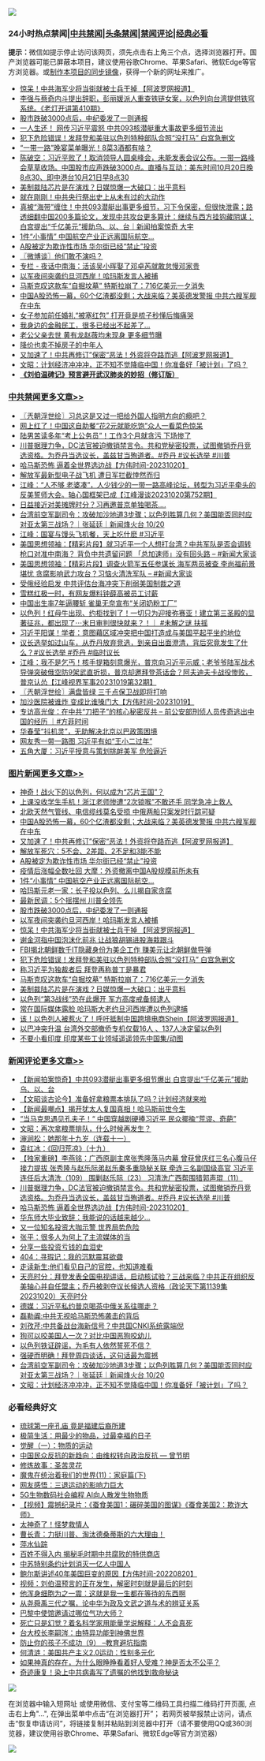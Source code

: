 ![](https://raw.githubusercontent.com/jsvpn/jsproxy/dev/64photo/fqnews-qr.jpg)

<div id="tt">
<h3>24小时热点禁闻|<a href="#%E4%B8%AD%E5%85%B1%E7%A6%81%E9%97%BB%E6%9B%B4%E5%A4%9A%E6%96%87%E7%AB%A0">中共禁闻</a>|<a href="#%E5%9B%BE%E7%89%87%E6%96%B0%E9%97%BB%E6%9B%B4%E5%A4%9A%E6%96%87%E7%AB%A0">头条禁闻</a>|<a href="#%E6%96%B0%E9%97%BB%E8%AF%84%E8%AE%BA%E6%9B%B4%E5%A4%9A%E6%96%87%E7%AB%A0">禁闻评论|<a href="#%E5%BF%85%E7%9C%8B%E7%BB%8F%E5%85%B8%E5%A5%BD%E6%96%87">经典必看</a></h3>
<div><b>提示：</b>微信如提示停止访问该网页，须先点击右上角三个点，选择浏览器打开。国产浏览器可能已屏蔽本项目，建议使用谷歌Chrome、苹果Safari、微软Edge等官方浏览器。或<a href="%E5%88%B6%E4%BD%9Cgit%E7%A6%81%E9%97%BB%E9%95%9C%E5%83%8F.md">制作本项目的同步镜像</a>，获得一个新的网址来推广。</div>
<ul>

<li><a href="/topimagenews/20231021/1950154.md">惊呆！中共海军少将当街就被士兵干掉 【阿波罗网报道】</a></li>
<li><a href="/sohnews/20231021/1950387.md">李强与蔡奇内斗提出辞职，彭丽媛派人重查铁链女案，以色列向台湾提供铁穹系统。《老灯开讲第410期》</a></li>
<li><a href="/topimagenews/20231021/1950168.md">股市跌破3000点后，中纪委发了一则通报</a></li>
<li><a href="/baitai/20231021/1950091.md">一人生还！ 网传习近平震怒 中共093核潜艇重大事故更多细节流出</a></li>
<li><a href="/topimagenews/20231021/1950104.md">犯下危险错误！发拜登和美驻以色列特种部队合照“没打马” 白宫急删文</a></li>
<li><a href="/cnnews/20231021/1950199.md">“一带一路”晚宴菜单曝光！8菜3酒都有啥？</a></li>
<li><a href="/sohnews/20231021/1950173.md">陈破空：习近平败了！取消领导人圆桌峰会，未能发表会议公布。一带一路峰会草草收场。中国股市应声跌破3000点。直播与互动：美东时间10月20日晚8点30、即中港台10月21日早8点30</a></li>
<li><a href="/topimagenews/20231020/1950045.md">美制裁陆芯片是在演戏？日媒惊爆一大破口：出乎意料</a></li>
<li><a href="/finance/20231021/1950406.md">就在刚刚！中共央行祭出史上从未有过的大动作</a></li>
<li><a href="/sohnews/20231021/1950222.md">真被“海带”缠住！中共093潜艇出事更多细节，习下令保密，但很快泄露；路透细翻中国200多篇论文，发现中共攻台更多算计：继续与西方挂钩藏阴谋；白宫提出“千亿美元”援助乌、以、台｜新闻拍案惊奇 大宇</a></li>
<li><a href="/topimagenews/20231021/1950339.md">1件“小事情” 中国航空产业正远离国际航空…</a></li>
<li><a href="/topimagenews/20231021/1950369.md">A股被定为欺诈性市场 华尔街已经“禁止”投资</a></li>
<li><a href="/ssgc/20231021/1950230.md">〖微博谈〗他们敢不演吗？</a></li>
<li><a href="/ssgc/20231021/1950142.md">专栏 - 夜话中南海：活该吴小晖娶了邓卓芮就敢怠慢邓家贵</a></li>
<li><a href="/topimagenews/20231021/1950166.md">以军夜间突袭约旦河西岸！哈玛斯发言人被捕</a></li>
<li><a href="/topimagenews/20231021/1950063.md">马斯克叹这款车“自掘坟墓” 特斯拉崩了：716亿美元一夕消失</a></li>
<li><a href="/topimagenews/20231021/1950405.md">中国A股恐怖一幕，60个亿渣都没剩；大战来临？美英德发警报 中共六艘军舰在中东</a></li>
<li><a href="/funmedia/20231021/1950282.md">女子参加前任婚礼“被塞红包” 打开竟是梳子秒懂后悔痛哭</a></li>
<li><a href="/finance/20231021/1950237.md">我身边的金融民工，很多已经出不起差了…</a></li>
<li><a href="/yule/20231021/1950291.md">老公父亲去世 黄有龙赵薇均未现身 更多细节曝</a></li>
<li><a href="/lifebaike/20231021/1950102.md">降价也卖不掉房子的中年人</a></li>
<li><a href="/topimagenews/20231021/1950395.md">又加速了！中共再修订”保密“恶法！外资将夺路而逃【阿波罗网报道】</a></li>
<li><a href="/comments/20231021/1950167.md">文昭：计划经济冲冲冲，正不知不觉降临中国！你准备好「被计划」了吗？</a></li>
<li><b><a href="/comments/20200207/1272816.md" target="_blank">《刘伯温碑记》预言避开武汉肺炎的妙招（修订版）</a></b></li>
</ul>
</div>

<div class="catlist">
<h3><a href="/cbnews/" target="_blank">中共禁闻</a><span><a href="/cbnews/" target="_blank" rel="nofollow">更多文章>></a></span></h3>
<ul>
<li><a href="/cbnews/20231021/1950444.md" target="_blank">〖兲朝浮世绘〗习总这是又过一把给外国人指明方向的瘾吧？</a></li>
<li><a href="/cbnews/20231021/1950414.md" target="_blank">网上红了！中国这自助餐“花2元就能吃饱”众人一看菜色惊呆</a></li>
<li><a href="/cbnews/20231021/1950371.md" target="_blank">陆男苦读多年“考上公务员”！工作3个月就贪污 下场惨了</a></li>
<li><a href="/comments/20231021/1950347.md" target="_blank">川普据理力争，DC法官被迫撤销禁言令。共和党秘密投票，试图撤销乔丹竞选资格。为乔丹当选议长，盖兹甘当殉道者。#乔丹 #议长选举 #川普</a></li>
<li><a href="/comments/20231021/1950344.md" target="_blank">哈马斯恐怖 逼着全世界选边战【方伟时间-20231020】</a></li>
<li><a href="/cbnews/20231021/1950326.md" target="_blank">解放军最新型电子战飞机 遭日军拦截悻然而归</a></li>
<li><a href="/cbnews/20231021/1950272.md" target="_blank">江峰：“人不够 老婆凑”，人少钱少的一带一路高峰论坛，转型为习近平牵头的反美誓师大会。轴心国框架已成【江峰漫谈20231020第752期】</a></li>
<li><a href="/cbnews/20231021/1950192.md" target="_blank">日益接近对美摊牌时分？习再邀普京单独喝茶&#8230;.</a></li>
<li><a href="/comments/20231021/1950180.md" target="_blank">台湾前空军副司令：攻破加沙地道3步骤；以色列胜算几何？美国能否同时应对亚太第三战场？｜张延廷｜新闻烽火台 10/20</a></li>
<li><a href="/cbnews/20231021/1950138.md" target="_blank">江峰：国宴与馒头飞机餐，天上吃什麽 #习近平</a></li>
<li><a href="/cbnews/20231021/1950128.md" target="_blank">美国思想领袖：【精彩片段】就习近平一个人想打台湾？中共军队是否会调转枪口对准中南海？ 背负中共遗留问题 「总加速师」没有回头路 &#8211; #新闻大家谈</a></li>
<li><a href="/cbnews/20231021/1950127.md" target="_blank">美国思想领袖：【精彩片段】调查火箭军五任参谋长 海军两员被查 李尚福前景堪忧 贪腐影响武力攻台？习恼火清洗军队 &#8211; #新闻大家谈</a></li>
<li><a href="/cbnews/20231021/1950110.md" target="_blank">受俄经验启发 中共评估台海冲突下削弱美国制裁之道</a></li>
<li><a href="/cbnews/20231020/1950036.md" target="_blank">雪糕红极一时，有网友爆料钟薛高被员工讨薪</a></li>
<li><a href="/cbnews/20231020/1949996.md" target="_blank">中国出生率7年逼腰斩 雀巢无奈宣布“关闭奶粉工厂”</a></li>
<li><a href="/comments/20231020/1949975.md" target="_blank">以色列！红母牛出现、约柜找到了！一切只为迎接弥赛亚！建立第三圣殿的显著征兆，都出现了⋯末日审判很快就来？！｜ #未解之谜 扶摇</a></li>
<li><a href="/cbnews/20231020/1949972.md" target="_blank">习近平阳谋！学者：意图藉区域冲突把中国打造成与美国平起平坐的地位</a></li>
<li><a href="/comments/20231020/1949835.md" target="_blank">议长选举如过山车，从乔丹放弃竞选，到亲自出面澄清，背后究竟发生了什么？#议长选举 #乔丹 #临时议长</a></li>
<li><a href="/cbnews/20231020/1949814.md" target="_blank">江峰：我不是乞丐！核手提箱刻意爆光，普京向习近平示威；老爷爷陆军战术导弹突破俄空防9架武直折损，普京却邀拜登茶话会？阿夫迪夫卡战役惨败，普京认怂【江峰视界军事20231019第32期】</a></li>
<li><a href="/cbnews/20231020/1949802.md" target="_blank">〖兲朝浮世绘〗满盘皆绿 三千点保卫战即将打响</a></li>
<li><a href="/comments/20231020/1949777.md" target="_blank">加沙医院被谁炸 变成比谁嗓门大【方伟时间-20231019】</a></li>
<li><a href="/comments/20231020/1949688.md" target="_blank">专访高光俊：在中共“刀把子”的核心秘密反共 &#8211; 前公安部刑侦人员传奇逃出中国的经历 ｜#方菲时间</a></li>
<li><a href="/cbnews/20231020/1949680.md" target="_blank">华春莹“抖机灵”，无助解决北京以巴政策困境</a></li>
<li><a href="/cbnews/20231020/1949679.md" target="_blank">网友秀一带一路图 习近平有如“王小二过年”</a></li>
<li><a href="/cbnews/20231020/1949631.md" target="_blank">五角大厦：习近平授意与策划挑衅美军 危险逼近</a></li>

</ul>
</div>
<div class="catlist">
<h3><a href="/topimagenews/" target="_blank">图片新闻</a><span><a href="/topimagenews/" target="_blank" rel="nofollow">更多文章>></a></span></h3>
<ul>
<li><a href="/topimagenews/20231021/1950426.md" target="_blank">神奇！战火下的以色列，何以成为“芯片王国”？</a></li>
<li><a href="/topimagenews/20231021/1950413.md" target="_blank">上课没收学生手机！浙江老师惨遭“2次锁喉”不敢还手 同学急冲上救人</a></li>
<li><a href="/topimagenews/20231021/1950412.md" target="_blank">北欧天然气管线、电信缆线莫名受损 中俄两船只案发时行踪可疑</a></li>
<li><a href="/topimagenews/20231021/1950405.md" target="_blank">中国A股恐怖一幕，60个亿渣都没剩；大战来临？美英德发警报 中共六艘军舰在中东</a></li>
<li><a href="/topimagenews/20231021/1950395.md" target="_blank">又加速了！中共再修订”保密“恶法！外资将夺路而逃【阿波罗网报道】</a></li>
<li><a href="/topimagenews/20231021/1950376.md" target="_blank">解放军死穴：5不会、2差距、2不足和3能不能</a></li>
<li><a href="/topimagenews/20231021/1950369.md" target="_blank">A股被定为欺诈性市场 华尔街已经“禁止”投资</a></li>
<li><a href="/topimagenews/20231021/1950361.md" target="_blank">疫情后涨幅全数吐回 大摩：外资撤离中国A股规模前所未有</a></li>
<li><a href="/topimagenews/20231021/1950339.md" target="_blank">1件“小事情” 中国航空产业正远离国际航空…</a></li>
<li><a href="/topimagenews/20231021/1950170.md" target="_blank">哈玛斯元老一家：长子投以色列、么儿揭自家贪腐</a></li>
<li><a href="/topimagenews/20231021/1950169.md" target="_blank">最新民调：5个摇摆州 川普全领先</a></li>
<li><a href="/topimagenews/20231021/1950168.md" target="_blank">股市跌破3000点后，中纪委发了一则通报</a></li>
<li><a href="/topimagenews/20231021/1950166.md" target="_blank">以军夜间突袭约旦河西岸！哈玛斯发言人被捕</a></li>
<li><a href="/topimagenews/20231021/1950154.md" target="_blank">惊呆！中共海军少将当街就被士兵干掉 【阿波罗网报道】</a></li>
<li><a href="/topimagenews/20231021/1950130.md" target="_blank">谢金河指中国泡沫化前兆 让战狼胡锡进股海栽跟斗</a></li>
<li><a href="/topimagenews/20231021/1950117.md" target="_blank">FBI揭北朝鲜数千IT隐藏身份为美企工作 赚美元让北朝鲜做导弹</a></li>
<li><a href="/topimagenews/20231021/1950104.md" target="_blank">犯下危险错误！发拜登和美驻以色列特种部队合照“没打马” 白宫急删文</a></li>
<li><a href="/topimagenews/20231021/1950064.md" target="_blank">称习近平为独裁者后 拜登再称普丁是暴君</a></li>
<li><a href="/topimagenews/20231021/1950063.md" target="_blank">马斯克叹这款车“自掘坟墓” 特斯拉崩了：716亿美元一夕消失</a></li>
<li><a href="/topimagenews/20231020/1950045.md" target="_blank">美制裁陆芯片是在演戏？日媒惊爆一大破口：出乎意料</a></li>
<li><a href="/topimagenews/20231020/1950044.md" target="_blank">以色列“第3战线”恐在此爆开 军方高度戒备频逮人</a></li>
<li><a href="/topimagenews/20231020/1950043.md" target="_blank">常在国际媒体露脸 哈玛斯大老约旦河西岸遭以色列逮捕</a></li>
<li><a href="/topimagenews/20231020/1950022.md" target="_blank">该！以色列人被惹火了！呼吁抵制中国跨境电商Shein【阿波罗网报道】</a></li>
<li><a href="/topimagenews/20231020/1949971.md" target="_blank">以巴冲突升温 台湾外交部撤侨专机仅载16人 、137人决定留以色列</a></li>
<li><a href="/topimagenews/20231020/1949958.md" target="_blank">不要小看印度 印度某些工业领域遥遥领先中国集/动图</a></li>

</ul>
</div>
<div class="catlist">
<h3><a href="/comments/" target="_blank">新闻评论</a><span><a href="/comments/" target="_blank" rel="nofollow">更多文章>></a></span></h3>
<ul>
<li><a href="/comments/20231021/1950481.md" target="_blank">【新闻拍案惊奇】中共093潜艇出事更多细节爆出 白宫提出“千亿美元”援助乌、以、台</a></li>
<li><a href="/comments/20231021/1950480.md" target="_blank">【文昭谈古论今】准备好拿粮票本排队了吗？计划经济就来啦</a></li>
<li><a href="/comments/20231021/1950479.md" target="_blank">【新闻最嘲点】揭开犹太人复国真相！哈马斯前世今生</a></li>
<li><a href="/comments/20231021/1950478.md" target="_blank">“当马克思遇见孔夫子！“ 中国穿越剧硬捧习近平 民众揶揄“荒谬、奇葩”</a></li>
<li><a href="/comments/20231021/1950472.md" target="_blank">文昭：再次拿粮票排队，什么时候再发生？</a></li>
<li><a href="/comments/20231021/1950428.md" target="_blank">渖涧松：她那年十九岁（连载十一）</a></li>
<li><a href="/comments/20231021/1950421.md" target="_blank">袁红冰：《回归荒凉》（十九）</a></li>
<li><a href="/comments/20231021/1950352.md" target="_blank">【独家重磅】李燕铭：广西原副主席张秀隆落马内幕 曾获曾庆红三名心腹马仔接力提拔 张秀隆与赵乐际弟赵乐秦多重隐秘关联 牵连三名副国级高官 习近平连任后大清洗（109） 围剿赵乐际（23） 习清洗广西帮围猎郭声琨（11）</a></li>
<li><a href="/comments/20231021/1950347.md" target="_blank">川普据理力争，DC法官被迫撤销禁言令。共和党秘密投票，试图撤销乔丹竞选资格。为乔丹当选议长，盖兹甘当殉道者。#乔丹 #议长选举 #川普</a></li>
<li><a href="/comments/20231021/1950344.md" target="_blank">哈马斯恐怖 逼着全世界选边战【方伟时间-20231020】</a></li>
<li><a href="/comments/20231021/1950329.md" target="_blank">华东师大毕业致辞：我能说的话越来越少…</a></li>
<li><a href="/comments/20231021/1950266.md" target="_blank">又一位知名投资大咖示警 世界局势危险</a></li>
<li><a href="/comments/20231021/1950241.md" target="_blank">张平：很多人为何上了主流媒体的当</a></li>
<li><a href="/comments/20231021/1950240.md" target="_blank">分享一些投资亏钱的血泪史</a></li>
<li><a href="/comments/20231021/1950239.md" target="_blank">404：寻瑕记：我的沉默震耳欲聋</a></li>
<li><a href="/comments/20231021/1950238.md" target="_blank">走读新生:他们看见自己的官腔，也知道难看</a></li>
<li><a href="/comments/20231021/1950234.md" target="_blank">天亮时分：拜登发表全国电视讲话，启动核试验？三战来临？中共正在组织反美轴心并自任盟主；乔丹被剥夺议长候选人资格（政论天下第1139集 20231020）天亮时分</a></li>
<li><a href="/comments/20231021/1950225.md" target="_blank">德媒：习近平私约普京喝茶中俄关系往哪走？</a></li>
<li><a href="/comments/20231021/1950224.md" target="_blank">磊勒阗:中共无视哈马斯恐怖袭击的背后</a></li>
<li><a href="/comments/20231021/1950223.md" target="_blank">刘孜芹:中共备战台海新信号？中共国CNKI系统露端倪</a></li>
<li><a href="/comments/20231021/1950216.md" target="_blank">狗可以咬美国人一次？对比中国恶狗咬幼儿</a></li>
<li><a href="/comments/20231021/1950196.md" target="_blank">以色列铁证辟谣，为毛有人依然誓死不信？</a></li>
<li><a href="/comments/20231021/1950195.md" target="_blank">强硬而明确！拜登周四谈话，这句话最为震撼</a></li>
<li><a href="/comments/20231021/1950180.md" target="_blank">台湾前空军副司令：攻破加沙地道3步骤；以色列胜算几何？美国能否同时应对亚太第三战场？｜张延廷｜新闻烽火台 10/20</a></li>
<li><a href="/comments/20231021/1950167.md" target="_blank">文昭：计划经济冲冲冲，正不知不觉降临中国！你准备好「被计划」了吗？</a></li>

</ul>
</div>

<div class="catlist">
<h3>必看经典好文</h3>
<ul>
<li><a href="/bannedvideo/20220418/1720873.md" target="_blank">琉球第一座孔庙 竟是福建后裔所建</a></li>
<li><a href="/comments/20221023/1801109.md" target="_blank">极简生活：用最少的物品，过最幸福的日子</a></li>
<li><a href="/comments/20200810/1377609.md" target="_blank">觉醒（一）：物质的运动</a></li>
<li><a href="/comments/20220713/1757701.md" target="_blank">中国民众反抗的新趋向：由维权转向政治反抗 — 曾节明</a></li>
<li><a href="/comments/20220522/1736049.md" target="_blank">修炼故事：圣苦灵花</a></li>
<li><a href="/topimagenews/20180530/950691.md" target="_blank">魔鬼在统治着我们的世界(11)：家庭篇(下)</a></li>
<li><a href="/cbnews/20200126/1265515.md" target="_blank">网友感悟：三退运动的影响力巨大</a></li>
<li><a href="/topimagenews/20200527/1335347.md" target="_blank">5G生物数码社会编程 AI向人散发生物物质</a></li>
<li><a href="/comments/20210123/1473011.md" target="_blank">【视频】震撼纪录片：《蚕食美国1：碾碎美国的图谋》《蚕食美国2：欺诈大师》</a></li>
<li><a href="/ccpdope/20200907/1392129.md" target="_blank">太神奇了！怪梦救情人</a></li>
<li><a href="/comments/20230601/1891432.md" target="_blank">曹长青：力挺川普、淘汰德桑蒂斯的六大理由！</a></li>
<li><a href="/cbnews/20210809/1603030.md" target="_blank">萍水仙踪</a></li>
<li><a href="/lifebaike/20200711/1358994.md" target="_blank">百姓不得入内 揭秘毛时期中共腐败的特供商店</a></li>
<li><a href="/comments/20220920/1786910.md" target="_blank">中苏特别条约计划消灭一亿人中国人</a></li>
<li><a href="/bannedvideo/20220821/1774387.md" target="_blank">鲍尔斯讲述40年美国巨变的原因【方伟时间-20220820】</a></li>
<li><a href="/comments/20200628/1351782.md" target="_blank">视频：刘伯温预言的正在发生，解密时刻就是最后的时刻</a></li>
<li><a href="/topimagenews/20210219/1489990.md" target="_blank">他浑身细胞为之一震：这就是我一生都在等待的东西啊</a></li>
<li><a href="/tculture/20180501/935934.md" target="_blank">从尧舜禹三代之嘱，论中华为政及文武之道与术的辨证关系</a></li>
<li><a href="/comments/20210728/1595695.md" target="_blank">巴黎中使馆邀请过哪位气功大师？</a></li>
<li><a href="/comments/20200704/1355375.md" target="_blank">死亡只是幻觉？着名科学家用能量学说解释：人不会真死</a></li>
<li><a href="/aomi/life/20141109/310549.md" target="_blank">台大校长李嗣涔：由特异功能到神佛世界</a></li>
<li><a href="/comments/20230924/1938058.md" target="_blank">防止你的孩子不成功（9） &#8211;教育避坑指南</a></li>
<li><a href="/comments/20230919/1935723.md" target="_blank">何清涟：美国共产主义2.0运动：性别多元化</a></li>
<li><a href="/comments/20200623/1346844.md" target="_blank">如果神真的存在，为什么眼睁睁看着好人受难？神是否太不公平？</a></li>
<li><a href="/topimagenews/20210131/1478453.md" target="_blank">奇迹康复！染上中共病毒写了遗嘱的他找到救命秘诀</a></li>

</ul>
</div>

![](https://raw.githubusercontent.com/jsvpn/jsproxy/dev/64photo/fqnews-qr.jpg)

在浏览器中输入短网址 或使用微信、支付宝等二维码工具扫描二维码打开页面, 点击右上角"...", 在弹出菜单中点击“在浏览器打开”； 若网页被举报禁止访问，请点击“恢复申请访问”，将链接复制并粘贴到浏览器中打开（请不要使用QQ或360浏览器，建议使用谷歌Chrome、苹果Safari、微软Edge等官方浏览器）

![](https://raw.githubusercontent.com/jsvpn/jsproxy/dev/64photo/wx.jpg)